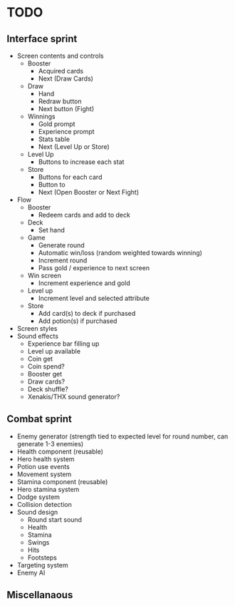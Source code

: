 # TODO
## Interface sprint
- Screen contents and controls
  - Booster
    - Acquired cards
    - Next (Draw Cards)
  - Draw
    - Hand
    - Redraw button
    - Next button (Fight)
  - Winnings
    - Gold prompt
    - Experience prompt
    - Stats table
    - Next (Level Up or Store)
  - Level Up
    - Buttons to increase each stat
  - Store
    - Buttons for each card
    - Button to
    - Next (Open Booster or Next Fight)
- Flow
  - Booster
    - Redeem cards and add to deck
  - Deck
    - Set hand
  - Game
    - Generate round
    - Automatic win/loss (random weighted towards winning)
    - Increment round
    - Pass gold / experience to next screen
  - Win screen
    - Increment experience and gold
  - Level up
    - Increment level and selected attribute
  - Store
    - Add card(s) to deck if purchased
    - Add potion(s) if purchased
- Screen styles
- Sound effects
  - Experience bar filling up
  - Level up available
  - Coin get
  - Coin spend?
  - Booster get
  - Draw cards?
  - Deck shuffle?
  - Xenakis/THX sound generator?

## Combat sprint
- Enemy generator (strength tied to expected level for round number, can generate 1-3 enemies)
- Health component (reusable)
- Hero health system
- Potion use events
- Movement system
- Stamina component (reusable)
- Hero stamina system
- Dodge system
- Collision detection
- Sound design
  - Round start sound
  - Health
  - Stamina
  - Swings
  - Hits
  - Footsteps
- Targeting system
- Enemy AI

## Miscellanaous
